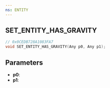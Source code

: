 ```yaml
---
ns: ENTITY
---
```

## SET_ENTITY_HAS_GRAVITY

```c
// 0x0CEDB728A1083FA7
void SET_ENTITY_HAS_GRAVITY(Any p0, Any p1);
```

## Parameters
* **p0**:
* **p1**:
